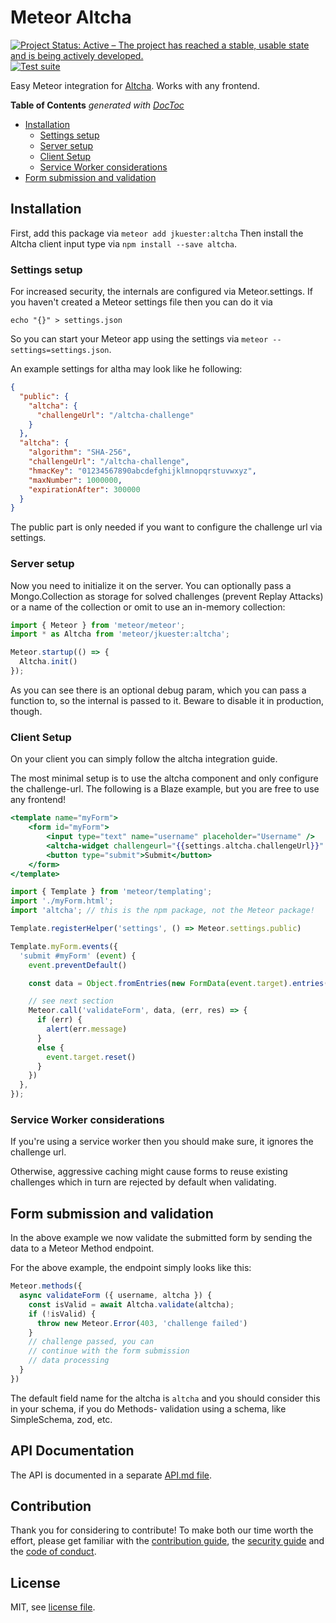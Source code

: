 # Meteor Altcha

[![Project Status: Active – The project has reached a stable, usable state and is being actively developed.](https://www.repostatus.org/badges/latest/active.svg)](https://www.repostatus.org/#active)
[![Test suite](https://github.com/jankapunkt/meteor-altcha/actions/workflows/testsuite.yml/badge.svg)](https://github.com/jankapunkt/meteor-altcha/actions/workflows/testsuite.yml)

Easy Meteor integration for [Altcha](https://altcha.org). Works with any frontend.

<!-- START doctoc generated TOC please keep comment here to allow auto update -->
<!-- DON'T EDIT THIS SECTION, INSTEAD RE-RUN doctoc TO UPDATE -->
**Table of Contents**  *generated with [DocToc](https://github.com/thlorenz/doctoc)*

- [Installation](#installation)
  - [Settings setup](#settings-setup)
  - [Server setup](#server-setup)
  - [Client Setup](#client-setup)
  - [Service Worker considerations](#service-worker-considerations)
- [Form submission and validation](#form-submission-and-validation)

<!-- END doctoc generated TOC please keep comment here to allow auto update -->

## Installation

First, add this package via `meteor add jkuester:altcha`
Then install the Altcha client input type via `npm install --save altcha`.

### Settings setup

For increased security, the internals are configured via Meteor.settings.
If you haven't created a Meteor settings file then you can do it via

```shell
echo "{}" > settings.json
```

So you can start your Meteor app using the settings via `meteor --settings=settings.json`.

An example settings for altha may look like he following:

```json
{
  "public": {
    "altcha": {
      "challengeUrl": "/altcha-challenge"
    }
  },
  "altcha": {
    "algorithm": "SHA-256",
    "challengeUrl": "/altcha-challenge",
    "hmacKey": "01234567890abcdefghijklmnopqrstuvwxyz",
    "maxNumber": 1000000,
    "expirationAfter": 300000
  }
}
```

The public part is only needed if you want to configure the challenge url
via settings.

### Server setup

Now you need to initialize it on the server. You can optionally pass a
Mongo.Collection as storage for solved challenges (prevent Replay Attacks) or a name of the collection
or omit to use an in-memory collection:

```js
import { Meteor } from 'meteor/meteor';
import * as Altcha from 'meteor/jkuester:altcha';

Meteor.startup(() => {
  Altcha.init()
});
```

As you can see there is an optional debug param, which
you can pass a function to, so the internal is passed to it.
Beware to disable it in production, though.

### Client Setup

On your client you can simply follow the altcha integration guide.

The most minimal setup is to use the altcha component and only
configure the challenge-url. The following is a Blaze example,
but you are free to use any frontend!

```handlebars
<template name="myForm">
    <form id="myForm">
        <input type="text" name="username" placeholder="Username" />
        <altcha-widget challengeurl="{{settings.altcha.challengeUrl}}" debug></altcha-widget>
        <button type="submit">Submit</button>
    </form>
</template>
```

```js
import { Template } from 'meteor/templating';
import './myForm.html';
import 'altcha'; // this is the npm package, not the Meteor package!

Template.registerHelper('settings', () => Meteor.settings.public)

Template.myForm.events({
  'submit #myForm' (event) {
    event.preventDefault()

    const data = Object.fromEntries(new FormData(event.target).entries())

    // see next section
    Meteor.call('validateForm', data, (err, res) => {
      if (err) {
        alert(err.message)
      }
      else {
        event.target.reset()
      }
    })
  },
});
```

### Service Worker considerations

If you're using a service worker then you should make
sure, it ignores the challenge url.

Otherwise, aggressive caching might cause forms to reuse
existing challenges which in turn are rejected by
default when validating.

## Form submission and validation

In the above example we now validate the submitted form
by sending the data to a Meteor Method endpoint.

For the above example, the endpoint simply looks like this:

```js
Meteor.methods({
  async validateForm ({ username, altcha }) {
    const isValid = await Altcha.validate(altcha);
    if (!isValid) {
      throw new Meteor.Error(403, 'challenge failed')
    }
    // challenge passed, you can
    // continue with the form submission
    // data processing
  }
})
```

The default field name for the altcha is `altcha` and
you should consider this in your schema, if you do Methods-
validation using a schema, like SimpleSchema, zod, etc.

## API Documentation

The API is documented in a separate [API.md file](./API.md).

## Contribution

Thank you for considering to contribute! To make both our time worth the effort,
please get familiar with the [contribution guide](./CONTRIBUTING.md), the [security guide](./SECURITY.md) and 
the [code of conduct](./CODE_OF_CONDUCT.md).

## License

MIT, see [license file](./LICENSE).
